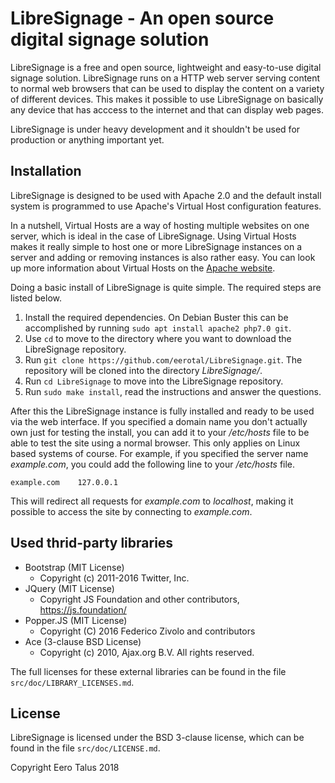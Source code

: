 # LibreSignage - An open source digital signage solution

LibreSignage is a free and open source, lightweight and easy-to-use digital
signage solution. LibreSignage runs on a HTTP web server serving content to
normal web browsers that can be used to display the content on a variety of
different devices. This makes it possible to use LibreSignage on basically
any device that has acccess to the internet and that can display web pages.

LibreSignage is under heavy development and it shouldn't be used for
production or anything important yet.

## Installation

LibreSignage is designed to be used with Apache 2.0 and the default install
system is programmed to use Apache's Virtual Host configuration features.

In a nutshell, Virtual Hosts are a way of hosting multiple websites on one
server, which is ideal in the case of LibreSignage. Using Virtual Hosts makes
it really simple to host one or more LibreSignage instances on a server and
adding or removing instances is also rather easy. You can look up more
information about Virtual Hosts on the
[Apache website](https://httpd.apache.org/docs/2.4/vhosts/).

Doing a basic install of LibreSignage is quite simple. The required steps
are listed below.

1. Install the required dependencies. On Debian Buster this can be accomplished
   by running `sudo apt install apache2 php7.0 git`.
2. Use `cd` to move to the directory where you want to download the LibreSignage
   repository.
3. Run `git clone https://github.com/eerotal/LibreSignage.git`. The repository
   will be cloned into the directory _LibreSignage/_.
4. Run `cd LibreSignage` to move into the LibreSignage repository.
5. Run `sudo make install`, read the instructions and answer the questions.

After this the LibreSignage instance is fully installed and ready to be used
via the web interface. If you specified a domain name you don't actually own
just for testing the install, you can add it to your _/etc/hosts_ file to be
able to test the site using a normal browser. This only applies on Linux
based systems of course. For example, if you specified the server name
_example.com_, you could add the following line to your _/etc/hosts_ file.

`example.com    127.0.0.1`

This will redirect all requests for _example.com_ to _localhost_, making it
possible to access the site by connecting to _example.com_.

## Used thrid-party libraries

* Bootstrap (MIT License)
  * Copyright (c) 2011-2016 Twitter, Inc.
* JQuery (MIT License)
  * Copyright JS Foundation and other contributors, https://js.foundation/
* Popper.JS (MIT License)
  * Copyright (C) 2016 Federico Zivolo and contributors
* Ace (3-clause BSD License)
  * Copyright (c) 2010, Ajax.org B.V. All rights reserved.

The full licenses for these external libraries can be found in the file
`src/doc/LIBRARY_LICENSES.md`.

## License

LibreSignage is licensed under the BSD 3-clause license, which can be found
in the file `src/doc/LICENSE.md`.

Copyright Eero Talus 2018
